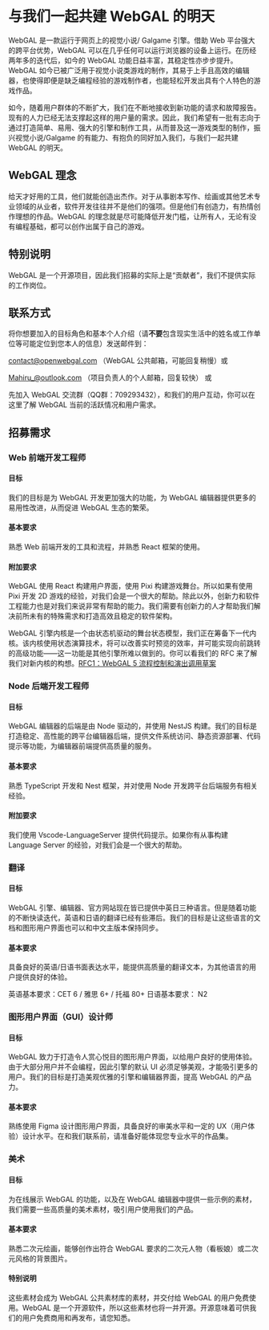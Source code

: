 # 与我们一起共建 WebGAL 的明天

WebGAL 是一款运行于网页上的视觉小说/ Galgame 引擎。借助 Web 平台强大的跨平台优势，WebGAL 可以在几乎任何可以运行浏览器的设备上运行。在历经两年多的迭代后，如今的 WebGAL 功能日益丰富，其稳定性亦步步提升。WebGAL 如今已被广泛用于视觉小说类游戏的制作，其易于上手且高效的编辑器，也使得即便是缺乏编程经验的游戏制作者，也能轻松开发出具有个人特色的游戏作品。

如今，随着用户群体的不断扩大，我们在不断地接收到新功能的请求和故障报告。现有的人力已经无法支撑起这样的用户量的需求。因此，我们希望有一批有志向于通过打造简单、易用、强大的引擎和制作工具，从而普及这一游戏类型的制作，振兴视觉小说/Galgame 的有能力、有抱负的同好加入我们，与我们一起共建 WebGAL 的明天。

## WebGAL 理念

给天才好用的工具，他们就能创造出杰作。对于从事剧本写作、绘画或其他艺术专业领域的从业者，软件开发往往并不是他们的强项。但是他们有创造力，有热情创作理想的作品。WebGAL 的理念就是尽可能降低开发门槛，让所有人，无论有没有编程基础，都可以创作出属于自己的游戏。

## 特别说明

WebGAL 是一个开源项目，因此我们招募的实际上是“贡献者”，我们不提供实际的工作岗位。

## 联系方式

将你想要加入的目标角色和基本个人介绍（请**不要**包含现实生活中的姓名或工作单位等可能定位到您本人的信息）发送邮件到：

contact@openwebgal.com （WebGAL 公共邮箱，可能回复稍慢）或

Mahiru_@outlook.com （项目负责人的个人邮箱，回复较快） 或

先加入 WebGAL 交流群（QQ群：709293432），和我们的用户互动，你可以在这里了解 WebGAL 当前的活跃情况和用户需求。

## 招募需求

### Web 前端开发工程师

#### 目标

我们的目标是为 WebGAL 开发更加强大的功能，为 WebGAL 编辑器提供更多的易用性改进，从而促进 WebGAL 生态的繁荣。

#### 基本要求

熟悉 Web 前端开发的工具和流程，并熟悉 React 框架的使用。

#### 附加要求

WebGAL 使用 React 构建用户界面，使用 Pixi 构建游戏舞台。所以如果有使用 Pixi 开发 2D 游戏的经验，对我们会是一个很大的帮助。除此以外，创新力和软件工程能力也是对我们来说非常有帮助的能力。我们需要有创新力的人才帮助我们解决前所未有的特殊需求和打造高效且稳定的软件架构。

WebGAL 引擎内核是一个由状态机驱动的舞台状态模型，我们正在筹备下一代内核。该内核使用状态演算技术，将可以改善实时预览的效率，并可能实现向前跳转的高级功能——这一功能是其他引擎所难以做到的。你可以看我们的 RFC 来了解我们对新内核的构想。[RFC1：WebGAL 5 流程控制和演出调用草案](https://openwebgal.com/zh-cn/blog/rfc1/)

### Node 后端开发工程师

#### 目标

WebGAL 编辑器的后端是由 Node 驱动的，并使用 NestJS 构建。我们的目标是打造稳定、高性能的跨平台编辑器后端，提供文件系统访问、静态资源部署、代码提示等功能，为编辑器前端提供高质量的服务。

#### 基本要求

熟悉 TypeScript 开发和 Nest 框架，并对使用 Node 开发跨平台后端服务有相关经验。

#### 附加要求

我们使用 Vscode-LanguageServer 提供代码提示。如果你有从事构建 Language Server 的经验，对我们会是一个很大的帮助。

### 翻译

#### 目标

WebGAL 引擎、编辑器、官方网站现在皆已提供中英日三种语言。但是随着功能的不断快读迭代，英语和日语的翻译已经有些滞后。我们的目标是让这些语言的文档和图形用户界面也可以和中文主版本保持同步。

#### 基本要求
具备良好的英语/日语书面表达水平，能提供高质量的翻译文本，为其他语言的用户提供良好的体验。

英语基本要求：CET 6 / 雅思 6+ / 托福 80+
日语基本要求： N2

### 图形用户界面（GUI）设计师

#### 目标

WebGAL 致力于打造令人赏心悦目的图形用户界面，以给用户良好的使用体验。由于大部分用户并不会编程，因此引擎的默认 UI 必须足够美观，才能吸引更多的用户。我们的目标是打造美观优雅的引擎和编辑器界面，提高 WebGAL 的产品力。

#### 基本要求

熟练使用 Figma 设计图形用户界面，具备良好的审美水平和一定的 UX（用户体验）设计水平。在和我们联系前，请准备好能体现您专业水平的作品集。

### 美术

#### 目标

为在线展示 WebGAL 的功能，以及在 WebGAL 编辑器中提供一些示例的素材，我们需要一些高质量的美术素材，吸引用户使用我们的产品。

#### 基本要求

熟悉二次元绘画，能够创作出符合 WebGAL 要求的二次元人物（看板娘）或二次元风格的背景图片。

#### 特别说明

这些素材会成为 WebGAL 公共素材库的素材，并交付给 WebGAL 的用户免费使用。WebGAL 是一个开源软件，所以这些素材也将一并开源。开源意味着可供我们的用户免费商用和再发布，请您知悉。